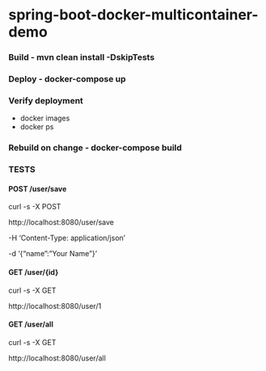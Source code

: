 # spring-boot-docker-multicontainer-demo

### Build - mvn clean install -DskipTests

### Deploy - docker-compose up

### Verify deployment 

- docker images
- docker ps


### Rebuild on change - docker-compose build

### TESTS

#### POST /user/save

curl -s -X POST

http://localhost:8080/user/save

-H ‘Content-Type: application/json’

-d ‘{“name”:”Your Name”}’


#### GET /user/{id}

curl -s -X GET

http://localhost:8080/user/1


#### GET /user/all

curl -s -X GET

http://localhost:8080/user/all
